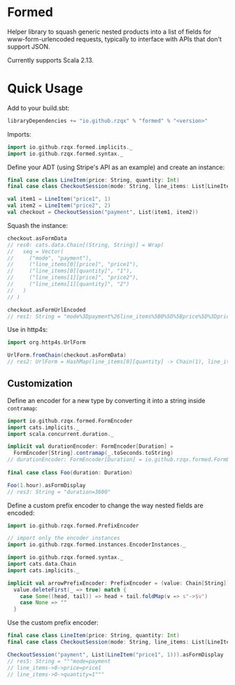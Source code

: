 
# Formed

Helper library to squash generic nested products into a list of fields
for www-form-urlencoded requests, typically to interface with APIs
that don't support JSON.

Currently supports Scala 2.13.

# Quick Usage

Add to your build.sbt:
```scala
libraryDependencies += "io.github.rzqx" % "formed" % "<version>"
```

Imports:
```scala
import io.github.rzqx.formed.implicits._
import io.github.rzqx.formed.syntax._
```

Define your ADT (using Stripe's API as an example) and create an instance:
```scala
final case class LineItem(price: String, quantity: Int)
final case class CheckoutSession(mode: String, line_items: List[LineItem])

val item1 = LineItem("price1", 1)
val item2 = LineItem("price2", 2)
val checkout = CheckoutSession("payment", List(item1, item2))
```

Squash the instance:
```scala
checkout.asFormData
// res0: cats.data.Chain[(String, String)] = Wrap(
//   seq = Vector(
//     ("mode", "payment"),
//     ("line_items[0][price]", "price1"),
//     ("line_items[0][quantity]", "1"),
//     ("line_items[1][price]", "price2"),
//     ("line_items[1][quantity]", "2")
//   )
// )

checkout.asFormUrlEncoded
// res1: String = "mode%3Dpayment%26line_items%5B0%5D%5Bprice%5D%3Dprice1%26line_items%5B0%5D%5Bquantity%5D%3D1%26line_items%5B1%5D%5Bprice%5D%3Dprice2%26line_items%5B1%5D%5Bquantity%5D%3D2"
```

Use in http4s:
```scala
import org.http4s.UrlForm

UrlForm.fromChain(checkout.asFormData)
// res2: UrlForm = HashMap(line_items[0][quantity] -> Chain(1), line_items[1][price] -> Chain(price2), line_items[0][price] -> Chain(price1), mode -> Chain(payment), line_items[1][quantity] -> Chain(2))
```

## Customization

Define an encoder for a new type by converting it into a string inside `contramap`:
```scala
import io.github.rzqx.formed.FormEncoder
import cats.implicits._
import scala.concurrent.duration._

implicit val durationEncoder: FormEncoder[Duration] =
  FormEncoder[String].contramap(_.toSeconds.toString)
// durationEncoder: FormEncoder[Duration] = io.github.rzqx.formed.FormEncoder$$anon$1$$anonfun$contramap$2@41406019
  
final case class Foo(duration: Duration)

Foo(1.hour).asFormDisplay 
// res3: String = "duration=3600"
```

Define a custom prefix encoder to change the way nested fields are encoded:
```scala
import io.github.rzqx.formed.PrefixEncoder

// import only the encoder instances
import io.github.rzqx.formed.instances.EncoderInstances._

import io.github.rzqx.formed.syntax._
import cats.data.Chain
import cats.implicits._

implicit val arrowPrefixEncoder: PrefixEncoder = (value: Chain[String]) =>
  value.deleteFirst(_ => true) match {
    case Some((head, tail)) => head + tail.foldMap(v => s"->$v")
    case None => ""
  }
```

Use the custom prefix encoder:
```scala
final case class LineItem(price: String, quantity: Int)
final case class CheckoutSession(mode: String, line_items: List[LineItem])

CheckoutSession("payment", List(LineItem("price1", 1))).asFormDisplay
// res5: String = """mode=payment
// line_items->0->price=price1
// line_items->0->quantity=1"""
```